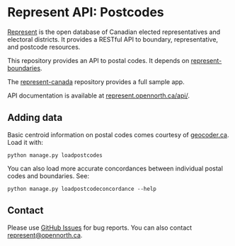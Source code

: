 # Represent API: Postcodes

[Represent](http://represent.opennorth.ca) is the open database of Canadian elected representatives and electoral districts. It provides a RESTful API to boundary, representative, and postcode resources.

This repository provides an API to postal codes. It depends on [represent-boundaries](http://github.com/rhymeswithcycle/represent-boundaries).

The [represent-canada](http://github.com/opennorth/represent-canada) repository provides a full sample app.

API documentation is available at [represent.opennorth.ca/api/](http://represent.opennorth.ca/api/#postcode).

## Adding data

Basic centroid information on postal codes comes courtesy of [geocoder.ca](http://geocoder.ca/?freedata=1). Load it with:

    python manage.py loadpostcodes

You can also load more accurate concordances between individual postal codes and boundaries. See:

    python manage.py loadpostcodeconcordance --help

## Contact

Please use [GitHub Issues](http://github.com/rhymeswithcycle/represent-postcodes/issues) for bug reports. You can also contact represent@opennorth.ca.